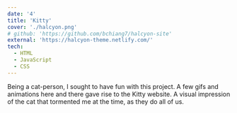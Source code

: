 ```yaml
---
date: '4'
title: 'Kitty'
cover: './halcyon.png'
# github: 'https://github.com/bchiang7/halcyon-site'
external: 'https://halcyon-theme.netlify.com/'
tech:
  - HTML
  - JavaScript
  - CSS
---
```


Being a cat-person, I sought to have fun with this project. A few gifs and animations here and there gave rise to the Kitty website. A visual impression of the cat that tormented me at the time, as they do all of us.
